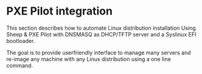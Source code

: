 # PXE Pilot integration

This section describes how to automate Linux distribution installation Using Sheep & PXE Pilot with DNSMASQ as DHCP/TFTP server and a Syslinux EFI bootloader.

The goal is to provide userfriendly interface to manage many servers and re-image any machine with any Linux distribution using a one line command.
